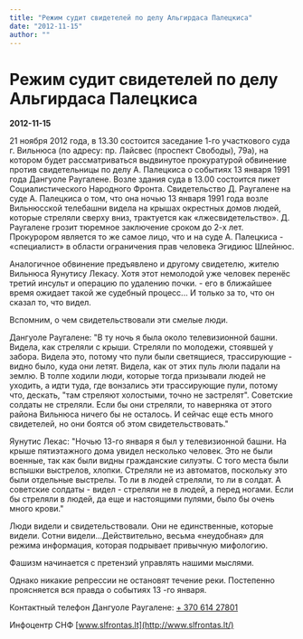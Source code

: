 ```yaml
---
title: "Режим судит свидетелей по делу Альгирдаса Палецкиса"
date: "2012-11-15"
author: ""
---
```


# Режим судит свидетелей по делу Альгирдаса Палецкиса

**2012-11-15** 

21 ноября 2012 года, в 13.30 состоится заседание 1-го участкового суда г. Вильнюса (по адресу: пр. Лайсвес (проспект Свободы), 79а), на котором будет рассматриваться выдвинутое прокуратурой обвинение против свидетельницы по делу А. Палецкиса о событиях 13 января 1991 года Дангуоле Раугалене. Возле здания суда в 13.00 состоится пикет Социалистического Народного Фронта. Свидетельство Д. Раугалене на суде А. Палецкиса о том, что она ночью 13 января 1991 года возле Вильнюсской телебашни видела на крышах окрестных домов людей, которые стреляли сверху вниз, трактуется как «лжесвидетельство». Д. Раугалене грозит тюремное заключение сроком до 2-х лет. Прокурором является то же самое лицо, что и на суде А. Палецкиса - «специалист» в области ограничения прав человека Эгидиюс Шлейнюс.

Аналогичное обвинение предъявлено и другому свидетелю, жителю Вильнюса Яунутису Лекасу. Хотя этот немолодой уже человек перенёс третий инсульт и операцию по удалению почки. - его в ближайшее время ожидает такой же судебный процесс... И только за то, что он сказал то, что видел.

Вспомним, о чем свидетельствовали эти смелые люди.

Дангуоле Раугалене: "В ту ночь я была около телевизионной башни. Видела, как стреляли с крыши. Стреляли по молодежи, стоявшей у забора. Видела это, потому что пули были светящиеся, трассирующие - видно было, куда они летят. Видела, как от этих пуль люли падали на землю. В толпе ходили люди, которые тогда призывали людей не уходить, а идти туда, где вонзались эти трассирующие пули, потому что, дескать, "там стреляют холостыми, точно не застрелят". Советские солдаты не стреляли. Если бы они стреляли, то наверняка от этого района Вильнюса ничего бы не осталось. И сейчас еще есть много свидетелей, но они боятся об этом свидетельствовать."

Яунутис Лекас: "Ночью 13-го января я был у телевизионной башни. На крыше пятиэтажного дома увидел несколько человек. Это не были военные, так как были видны гражданские силуэты. С того места были вспышки выстрелов, хлопки. Стреляли не из автоматов, поскольку это были отдельные выстрелы. То ли в людей стреляли, то ли в солдат. А советские солдаты - видел - стреляли не в людей, а перед ногами. Если бы стреляли в людей, да еще и настоящими пулями, было бы очень много крови."

Люди видели и свидетельствовали. Они не единственные, которые видели. Сотни видели...Действительно, весьма «неудобная» для режима информация, которая подрывает привычную мифологию.

Фашизм начинается с претензий управлять нашими мыслями.

Однако никакие репрессии не остановят течение реки. Постепенно проясняется вся правда о событиях 13 -го января.

Контактный телефон Дангуоле Раугалене: [+ 370 614 27801](tel:%2B%20370%C2%A0614%2027801)

Инфоцентр СНФ [www.slfrontas.lt](http://www.slfrontas.lt/)